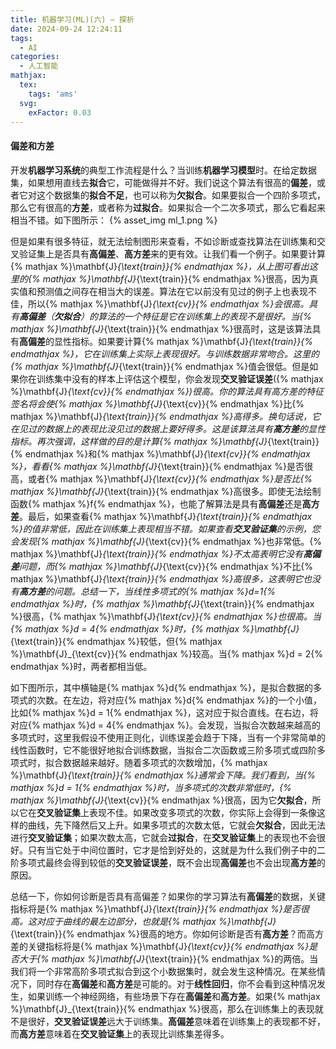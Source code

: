 ```yaml
---
title: 机器学习(ML)(六) — 探析
date: 2024-09-24 12:24:11
tags:
  - AI
categories:
  - 人工智能
mathjax:
  tex:
    tags: 'ams'
  svg:
    exFactor: 0.03
---
```


#### 偏差和方差

开发**机器学习系统**的典型工作流程是什么？当训练**机器学习模型**时。在给定数据集，如果想用直线去**拟合**它，可能做得并不好。我们说这个算法有很高的**偏差**，或者它对这个数据集的**拟合不足**，也可以称为**欠拟合**。如果要拟合一个四阶多项式，那么它有很高的**方差**，或者称为**过拟合**。如果拟合一个二次多项式，那么它看起来相当不错。如下图所示：
{% asset_img ml_1.png %}

但是如果有很多特征，就无法绘制图形来查看，不如诊断或查找算法在训练集和交叉验证集上是否具有**高偏差**、**高方差**来的更有效。让我们看一个例子。如果要计算{% mathjax %}\mathbf{J}_{\text{train}}{% endmathjax %}，从上图可看出这里的{% mathjax %}\mathbf{J}_{\text{train}}{% endmathjax %}很高，因为真实值和预测值之间存在相当大的误差。算法在它以前没有见过的例子上也表现不佳，所以{% mathjax %}\mathbf{J}_{\text{cv}}{% endmathjax %}会很高。具有**高偏差**（**欠拟合**）的算法的一个特征是它在训练集上的表现不是很好。当{% mathjax %}\mathbf{J}_{\text{train}}{% endmathjax %}很高时，这是该算法具有**高偏差**的显性指标。如果要计算{% mathjax %}\mathbf{J}_{\text{train}}{% endmathjax %}，它在训练集上实际上表现很好。与训练数据非常吻合。这里的{% mathjax %}\mathbf{J}_{\text{train}}{% endmathjax %}值会很低。但是如果你在训练集中没有的样本上评估这个模型，你会发现**交叉验证误差**({% mathjax %}\mathbf{J}_{\text{cv}}{% endmathjax %})很高。你的算法具有高方差的特征签名将会使{% mathjax %}\mathbf{J}_{\text{cv}}{% endmathjax %}比{% mathjax %}\mathbf{J}_{\text{train}}{% endmathjax %}高得多。换句话说，它在见过的数据上的表现比没见过的数据上要好得多。这是该算法具有**高方差**的显性指标。再次强调，这样做的目的是计算{% mathjax %}\mathbf{J}_{\text{train}}{% endmathjax %}和{% mathjax %}\mathbf{J}_{\text{cv}}{% endmathjax %}，看看{% mathjax %}\mathbf{J}_{\text{train}}{% endmathjax %}是否很高，或者{% mathjax %}\mathbf{J}_{\text{cv}}{% endmathjax %}是否比{% mathjax %}\mathbf{J}_{\text{train}}{% endmathjax %}高很多。即使无法绘制函数{% mathjax %}f{% endmathjax %}，也能了解算法是具有**高偏差**还是**高方差**。最后，如果查看{% mathjax %}\mathbf{J}_{\text{train}}{% endmathjax %}的值非常低，因此在训练集上表现相当不错。如果查看**交叉验证集**的示例，您会发现{% mathjax %}\mathbf{J}_{\text{cv}}{% endmathjax %}也非常低。{% mathjax %}\mathbf{J}_{\text{train}}{% endmathjax %}不太高表明它没有**高偏差**问题，而{% mathjax %}\mathbf{J}_{\text{cv}}{% endmathjax %}不比{% mathjax %}\mathbf{J}_{\text{train}}{% endmathjax %}高很多，这表明它也没有**高方差**的问题。总结一下，当线性多项式的{% mathjax %}d=1{% endmathjax %}时，{% mathjax %}\mathbf{J}_{\text{train}}{% endmathjax %}很高，{% mathjax %}\mathbf{J}_{\text{cv}}{% endmathjax %}也很高。当{% mathjax %}d = 4{% endmathjax %}时，{% mathjax %}\mathbf{J}_{\text{train}}{% endmathjax %}较低，但{% mathjax %}\mathbf{J}_{\text{cv}}{% endmathjax %}较高。当{% mathjax %}d = 2{% endmathjax %}时，两者都相当低。

如下图所示，其中横轴是{% mathjax %}d{% endmathjax %}，是拟合数据的多项式的次数。在左边，将对应{% mathjax %}d{% endmathjax %}的一个小值，比如{% mathjax %}d = 1{% endmathjax %}，这对应于拟合直线。在右边，将对应{% mathjax %}d = 4{% endmathjax %}。会发现，当拟合次数越来越高的多项式时，这里我假设不使用正则化，训练误差会趋于下降，当有一个非常简单的线性函数时，它不能很好地拟合训练数据，当拟合二次函数或三阶多项式或四阶多项式时，拟合数据越来越好。随着多项式的次数增加，{% mathjax %}\mathbf{J}_{\text{train}}{% endmathjax %}通常会下降。我们看到，当{% mathjax %}d = 1{% endmathjax %}时，当多项式的次数非常低时，{% mathjax %}\mathbf{J}_{\text{cv}}{% endmathjax %}很高，因为它**欠拟合**，所以它在**交叉验证集**上表现不佳。如果改变多项式的次数，你实际上会得到一条像这样的曲线，先下降然后又上升。如果多项式的次数太低，它就会**欠拟合**，因此无法进行**交叉验证集**；如果次数太高，它就会**过拟合**，在**交叉验证集**上的表现也不会很好。只有当它处于中间位置时，它才是恰到好处的，这就是为什么我们例子中的二阶多项式最终会得到较低的**交叉验证误差**，既不会出现**高偏差**也不会出现**高方差**的原因。

总结一下，你如何诊断是否具有高偏差？如果你的学习算法有**高偏差**的数据，关键指标将是{% mathjax %}\mathbf{J}_{\text{train}}{% endmathjax %}是否很高。这对应于曲线的最左边部分，也就是{% mathjax %}\mathbf{J}_{\text{train}}{% endmathjax %}很高的地方。你如何诊断是否有**高方差**？而高方差的关键指标将是{% mathjax %}\mathbf{J}_{\text{cv}}{% endmathjax %}是否大于{% mathjax %}\mathbf{J}_{\text{train}}{% endmathjax %}的两倍。当我们将一个非常高阶多项式拟合到这个小数据集时，就会发生这种情况。在某些情况下，同时存在**高偏差**和**高方差**是可能的。对于**线性回归**，你不会看到这种情况发生，如果训练一个神经网络，有些场景下存在**高偏差**和**高方差**。如果{% mathjax %}\mathbf{J}_{\text{train}}{% endmathjax %}很高，那么在训练集上的表现就不是很好，**交叉验证误差**远大于训练集。**高偏差**意味着在训练集上的表现都不好，而**高方差**意味着在**交叉验证集**上的表现比训练集差得多。
